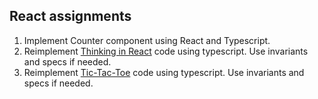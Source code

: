 ## React assignments

1. Implement Counter component using React and Typescript.
2. Reimplement [Thinking in React]() code using typescript. Use invariants and specs if needed.
3. Reimplement [Tic-Tac-Toe]() code using typescript. Use invariants and specs if needed.
